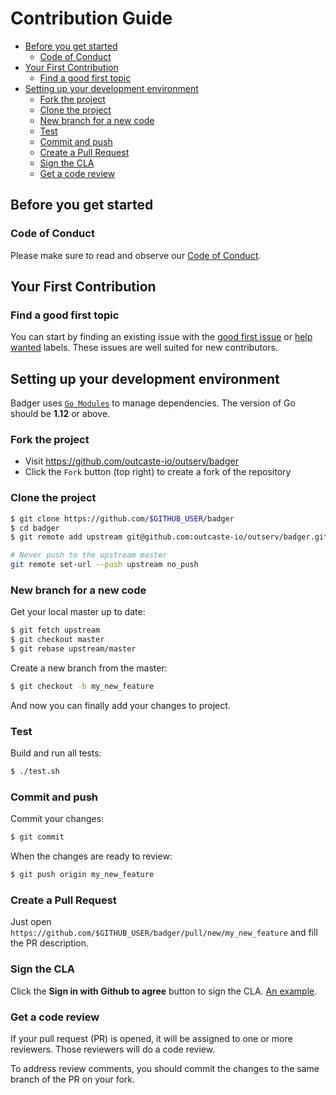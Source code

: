 # Contribution Guide

* [Before you get started](#before-you-get-started)
    * [Code of Conduct](#code-of-conduct)
* [Your First Contribution](#your-first-contribution)
    * [Find a good first topic](#find-a-good-first-topic)
* [Setting up your development environment](#setting-up-your-development-environment)
    * [Fork the project](#fork-the-project)
    * [Clone the project](#clone-the-project)
    * [New branch for a new code](#new-branch-for-a-new-code)
    * [Test](#test)
    * [Commit and push](#commit-and-push)
    * [Create a Pull Request](#create-a-pull-request)
    * [Sign the CLA](#sign-the-cla)
    * [Get a code review](#get-a-code-review)

## Before you get started

### Code of Conduct

Please make sure to read and observe our [Code of Conduct](./CODE_OF_CONDUCT.md).

## Your First Contribution

### Find a good first topic

You can start by finding an existing issue with the
[good first issue](https://github.com/outcaste-io/outserv/badger/labels/good%20first%20issue) or [help wanted](https://github.com/outcaste-io/outserv/badger/labels/help%20wanted) labels. These issues are well suited for new contributors.


## Setting up your development environment

Badger uses [`Go Modules`](https://github.com/golang/go/wiki/Modules)
to manage dependencies. The version of Go should be **1.12** or above.

### Fork the project

- Visit https://github.com/outcaste-io/outserv/badger
- Click the `Fork` button (top right) to create a fork of the repository

### Clone the project

```sh
$ git clone https://github.com/$GITHUB_USER/badger
$ cd badger
$ git remote add upstream git@github.com:outcaste-io/outserv/badger.git

# Never push to the upstream master
git remote set-url --push upstream no_push
```

### New branch for a new code

Get your local master up to date:

```sh
$ git fetch upstream
$ git checkout master
$ git rebase upstream/master
```

Create a new branch from the master:

```sh
$ git checkout -b my_new_feature
```

And now you can finally add your changes to project.

### Test

Build and run all tests:

```sh
$ ./test.sh
```

### Commit and push

Commit your changes:

```sh
$ git commit
```

When the changes are ready to review:

```sh
$ git push origin my_new_feature
```

### Create a Pull Request

Just open `https://github.com/$GITHUB_USER/badger/pull/new/my_new_feature` and
fill the PR description.

### Sign the CLA

Click the **Sign in with Github to agree** button to sign the CLA. [An example](https://cla-assistant.io/outcaste-io/outserv/badger?pullRequest=4).

### Get a code review

If your pull request (PR) is opened, it will be assigned to one or more
reviewers. Those reviewers will do a code review.

To address review comments, you should commit the changes to the same branch of
the PR on your fork.
